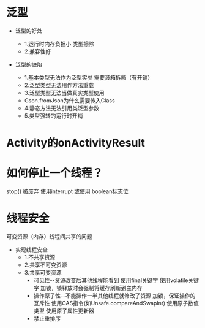 # 泛型
  * 泛型的好处
    - 1.运行时内存负担小 类型擦除
    - 2.兼容性好

  * 泛型的缺陷
    - 1.基本类型无法作为泛型实参 需要装箱拆箱（有开销）
    - 2.泛型类型无法用作方法重载
    - 3.泛型类型无法当做真实类型使用
    - Gson.fromJson为什么需要传入Class
    - 4.静态方法无法引用类泛型参数
    - 5.类型强转的运行时开销
    
    
    
    
# Activity的onActivityResult




# 如何停止一个线程？
  stop() 被废弃
  使用interrupt 或使用 boolean标志位
  
  
  
  
# 线程安全
  可变资源（内存）线程间共享的问题
  
  * 实现线程安全
    - 1.不共享资源
    - 2.共享不可变资源
    - 3.共享可变资源
        - 可见性--资源改变后其他线程能看到
          使用final关键字
          使用volatile关键字
          加锁，锁释放时会强制将缓存刷新到主内存
      - 操作原子性--不能操作一半其他线程就修改了资源
          加锁，保证操作的互斥性
          使用CAS指令(如Unsafe.compareAndSwapInt)
          使用原子数值类型
          使用原子属性更新器
      - 禁止重排序 
   
  
  
